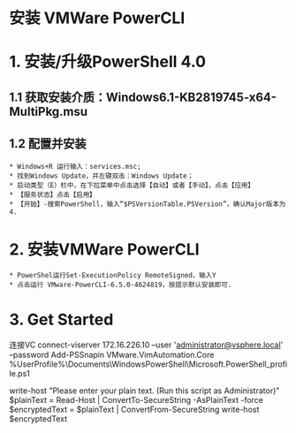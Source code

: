# 安装 VMWare PowerCLI
# 1. 安装/升级PowerShell 4.0 
## 1.1 获取安装介质：Windows6.1-KB2819745-x64-MultiPkg.msu
## 1.2 配置并安装
    * Windows+R 运行输入：services.msc;
    * 找到Windows Update，并左键双击：Windows Update；
    * 启动类型（E）栏中，在下拉菜单中点击选择【自动】或者【手动】，点击【应用】
    * 【服务状态】点击【启用】
    * 【开始】-搜索PowerShell，输入“$PSVersionTable.PSVersion”，确认Major版本为4.
# 2. 安装VMWare PowerCLI
    * PowerShel运行Set-ExecutionPolicy RemoteSigned，输入Y
    * 点击运行 VMware-PowerCLI-6.5.0-4624819，按提示默认安装即可.

# 3. Get Started
 连接VC
 connect-viserver 172.16.226.10 –user 'administrator@vsphere.local' –password
 Add-PSSnapin VMware.VimAutomation.Core
 %UserProfile%\Documents\WindowsPowerShell\Microsoft.PowerShell_profile.ps1 

write-host "Please enter your plain text. (Run this script as Administrator)"
$plainText = Read-Host | ConvertTo-SecureString -AsPlainText -force
$encryptedText = $plainText | ConvertFrom-SecureString
write-host $encryptedText





